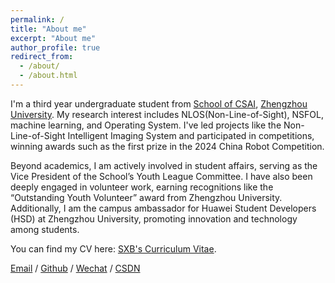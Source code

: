 ```yaml
---
permalink: /
title: "About me"
excerpt: "About me"
author_profile: true
redirect_from: 
  - /about/
  - /about.html
---
```


I'm a third year undergraduate student from [School of CSAI](https://www7.zzu.edu.cn/csai/), [Zhengzhou University](https://www.zzu.edu.cn/). My research interest includes NLOS(Non-Line-of-Sight), NSFOL, machine learning, and Operating System. I've led projects like the Non-Line-of-Sight Intelligent Imaging System and participated in competitions, winning awards such as the first prize in the 2024 China Robot Competition.

Beyond academics, I am actively involved in student affairs, serving as the Vice President of the School’s Youth League Committee. I have also been deeply engaged in volunteer work, earning recognitions like the “Outstanding Youth Volunteer” award from Zhengzhou University. Additionally, I am the campus ambassador for Huawei Student Developers (HSD) at Zhengzhou University, promoting innovation and technology among students.

You can find my CV here: [SXB's Curriculum Vitae](../assets/Curriculum_Vitae.pdf).

[Email](mailto:xbshi4625@163.com) / [Github](https://github.com/sssxbbb) / [Wechat](../images/wechat.jpg) / [CSDN](https://blog.csdn.net/m0_74755676?spm=1000.2115.3001.5343)
